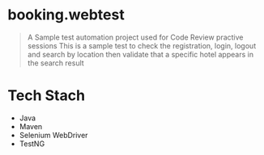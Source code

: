 

# booking.webtest
> A Sample test automation project used for Code Review practive sessions
This is a sample test to check the registration, login, logout and search by location then validate that a specific hotel 
appears in the search result

# Tech Stach 
- Java 
- Maven 
- Selenium WebDriver
- TestNG
